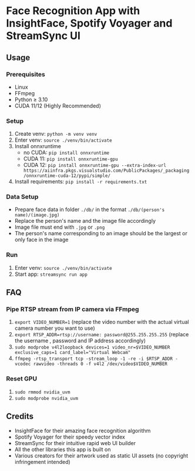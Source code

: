 # Face Recognition App with InsightFace, Spotify Voyager and StreamSync UI

## Usage

### Prerequisites
- Linux
- FFmpeg
- Python ≥ 3.10
- CUDA 11/12 (Highly Recommended)

### Setup
1. Create venv: ```python -m venv venv```
2. Enter venv: ```source ./venv/bin/activate```
3. Install onnxruntime
    - no CUDA: ```pip install onnxruntime```
    - CUDA 11: ```pip install onnxruntime-gpu```
    - CUDA 12: ```pip install onnxruntime-gpu --extra-index-url https://aiinfra.pkgs.visualstudio.com/PublicPackages/_packaging/onnxruntime-cuda-12/pypi/simple/```
4. Install requirements: ```pip install -r requirements.txt```

### Data Setup
- Prepare face data in folder ```./db/``` in the format ```./db/(person's name)/(image.jpg)```
- Replace the person's name and the image file accordingly
- Image file must end with ```.jpg``` or ```.png```
- The person's name corresponding to an image should be the largest or only face in the image

### Run
1. Enter venv: ```source ./venv/bin/activate```
2. Start app: ```streamsync run app```

## FAQ

### Pipe RTSP stream from IP camera via FFmpeg
1. ```export VIDEO_NUMBER=1``` (replace the video number with the actual virtual camera number you want to use)
2. ```export RTSP_ADDR=rtsp://username: password@255.255.255.255``` (replace the username , password and IP address accordingly)
3. ```sudo modprobe v4l2loopback devices=1 video_nr=$VIDEO_NUMBER exclusive_caps=1 card_label="Virtual Webcam"```
4. ```ffmpeg -rtsp_transport tcp -stream_loop -1 -re -i $RTSP_ADDR -vcodec rawvideo -threads 0 -f v4l2 /dev/video$VIDEO_NUMBER```

### Reset GPU
1. ```sudo rmmod nvidia_uvm```
2. ```sudo modprobe nvidia_uvm```

## Credits
- InsightFace for their amazing face recognition algorithm
- Spotify Voyager for their speedy vector index
- StreamSync for their intuitive rapid web UI builder
- All the other libraries this app is built on
- Various creators for their artwork used as static UI assets (no copyright infringement intended)
